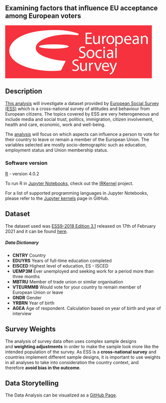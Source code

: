 ## Examining factors that influence EU acceptance among European voters

<img title="European Social Survey (ESS)" src="img/ESS-logo.png" alt="European Social Survey (ESS)" align="center" height="170px">

## Description

[This analysis](https://pessini.github.io/european-voters/) will investigate a dataset provided by [European Social Survey (ESS)](https://www.europeansocialsurvey.org/) which is a cross-national survey of attitudes and behaviour from European citizens. The topics covered by ESS are very heterogeneous and include media and social trust, politics, immigration, citizen involvement, health and care, economic, work and well-being.

The [analysis]((https://pessini.github.io/european-voters/)) will focus on which aspects can influence a person to vote for their country to leave or remain a member of the European Union. The variables selected are mostly socio-demographic such as education, employment status and Union membership status.

### Software version

[R](https://www.r-project.org/foundation/) - version 4.0.2

To run R in [Jupyter Notebooks](https://jupyter.org/), check out the [IRKernel](https://irkernel.github.io/) project.

For a list of supported programming languages in Jupyter Notebooks, please refer to the [Jupyter kernels](https://github.com/jupyter/jupyter/wiki/Jupyter-kernels) page in GitHub.

## Dataset

The dataset used was [ESS9-2018 Edition 3.1](https://www.europeansocialsurvey.org/docs/round9/survey/ESS9_data_documentation_report_e03_1.pdf) released on 17th of February 2021 and it can be found [here](https://github.com/pessini/european-voters/blob/main/ESS9e03_1.sav).

##### Data Dictionary

- **CNTRY** Country
- **EDUYRS** Years of full-time education completed
- **EISCED** Highest level of education, ES - ISCED
- **UEMP3M** Ever unemployed and seeking work for a period more than three months
- **MBTRU** Member of trade union or similar organisation
- **VTEURMMB** Would vote for your country to remain member of European Union or leave
- **GNDR** Gender
- **YRBRN** Year of birth
- **AGEA** Age of respondent. Calculation based on year of birth and year of interview

## Survey Weights

The analysis of survey data often uses complex sample designs and **weighting adjustments** in order to make the sample look more like the intended population of the survey. As ESS is a **cross-national survey** and countries implement different sample designs, it is important to use weights in all analyses to take into consideration the country context, and therefore **avoid bias in the outcome**.

## Data Storytelling

The Data Analysis can be visualized as a [GitHub Page](https://pessini.github.io/european-voters/).